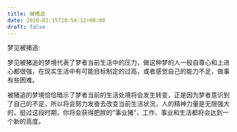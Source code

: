 ```yaml
---
title: 被猪追
date: 2020-02-15T20:54:12+08:00
draft: false
---
```


梦见被猪追:



梦见被猪追的梦境代表了梦者当前生活中的压力，做这种梦的人一般自尊心和上进心都很强，在现实生活中有可能目标制定的过高，或者感觉自己的能力不足，做事有些困难。

被猪追的梦境恰恰暗示了梦者当前的生活处境将会发生转变，正是因为梦者意识到了自己的不足，所以将会努力发奋去改变当前生活状况，人的精神力量是无限强大的，挺过这段时期，你将会获得肥胖的“事业猪”，工作、事业和生活都将会达到一个新的高度。

